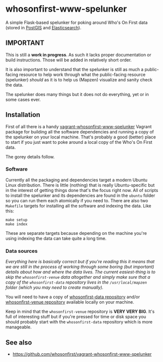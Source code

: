 # whosonfirst-www-spelunker

A simple Flask-based spelunker for poking around Who's On First data (stored in [PostGIS](https://github.com/mapzen/py-mapzen-whosonfirst-spatial) and [Elasticsearch](https://github.com/mapzen/py-mapzen-whosonfirst-search)).

## IMPORTANT

This is still a **work in progress**. As such it lacks proper documentation or
build instructions. Those will be added in relatively short order.

It is also important to understand that the spelunker is still as much a
public-facing resource to help work through what the public-facing resource
(spelunker) _should_ as it is to help us (Mapzen) visualize and sanity check the
data.

The spelunker does many things but it does not do everything, yet or in some
cases ever.

## Installation

First of all there is a handy [vagrant-whosonfirst-www-spelunker](https://github.com/whosonfirst/vagrant-whosonfirst-www-spelunker) Vagrant package for building all the software dependencies and running a copy of the spelunker on your local machine. That's probably a good (better) place to start if you just want to poke around a local copy of the Who's On First data.

The gorey details follow.

### Software

Currently all the packaging and dependencies target a modern Ubuntu Linux distribution. There is little (nothing) that is really Ubuntu-specific but in the interest of getting things done that's the focus right now. All of scripts to install the spelunker and its dependencies are found in the `ubuntu` folder so you can run them each atomically if you need to. There are also two `Makefile` targets for installing all the software and indexing the data. Like this:

```
make setup
make index
```

These are separate targets because depending on the machine you're using indexing the data can take quite a long time.

### Data sources

_Everything here is basically correct but if you're reading this it means that we are still in the process of working through some boring (but important) details about how and where the data lives. The current easiest-thing is to skip the `whosonfirst-venue` data altogether and simply make sure that a copy of the `whosonfirst-data` repository lives in the `/usr/local/mapzen` folder (which you may need to create manually)._

You will need to have a copy of [whosonfirst-data
repository](https://github.com/whosonfirst/whosonfirst-data/) and/or [whosonfirst-venue
repository](https://github.com/whosonfirst/whosonfirst-venue/) available locally
on your machine.

Keep in mind that the `whosonfirst-venue` repository is **VERY VERY BIG**. It's
full of interesting stuff but if you're pressed for time or disk space you
should probably start with the `whosonfirst-data` repository which is more manageable.

## See also

* https://github.com/whosonfirst/vagrant-whosonfirst-www-spelunker